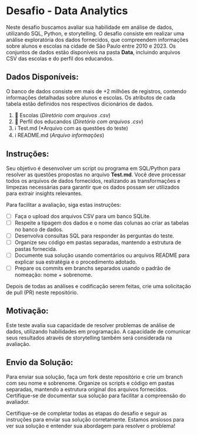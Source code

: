 # **Desafio - Data Analytics**

Neste desafio buscamos avaliar sua habilidade em análise de dados, utilizando SQL, Python, e storytelling. O desafio consiste em realizar uma análise exploratória dos dados fornecidos, que compreendem informações sobre alunos e escolas na cidade de São Paulo entre 2010 e 2023. Os conjuntos de dados estão disponíveis na pasta **Data**, incluindo arquivos CSV das escolas e do perfil dos educandos.

## **Dados Disponíveis:**

O banco de dados consiste em mais de +2 milhões de registros, contendo informações detalhadas sobre alunos e escolas. Os atributos de cada tabela estão definidos nos respectivos dicionários de dados.

1. 🎲 Escolas (*Diretório com arquivos .csv*)
2. 🎲 Perfil dos educandos (*Diretório com arquivos .csv*)
3. ℹ️ Test.md (*Arquivo com as questões do teste)
4. ℹ️ README.md (*Arquivo informações*)

## **Instruções:**

Seu objetivo é desenvolver um script ou programa em SQL/Python para resolver as questões propostas no arquivo **Test.md**. Você deve processar todos os arquivos de dados fornecidos, realizando as transformações e limpezas necessárias para garantir que os dados possam ser utilizados para extrair insights relevantes.

Para facilitar a avaliação, siga estas instruções:

- [ ] Faça o upload dos arquivos CSV para um banco SQLite.
- [ ] Respeite a tipagem dos dados e o nome das colunas ao criar as tabelas no banco de dados.
- [ ] Desenvolva consultas SQL para responder às perguntas do teste.
- [ ] Organize seu código em pastas separadas, mantendo a estrutura de pastas fornecida.
- [ ] Documente sua solução usando comentários ou arquivos README para explicar sua estratégia e o procedimento adotado.
- [ ] Prepare os commits em branchs separados usando o padrão de nomeação: nome + sobrenome.

Depois de todas as análises e codificação serem feitas, crie uma solicitação de pull (PR) neste repositório.

## **Motivação:**

Este teste avalia sua capacidade de resolver problemas de análise de dados, utilizando habilidades em programação. A capacidade de comunicar seus resultados através de storytelling também será considerada na avaliação.

## **Envio da Solução:**

Para enviar sua solução, faça um fork deste repositório e crie um branch com seu nome e sobrenome. Organize os scripts e código em pastas separadas, mantendo a estrutura original dos arquivos fornecidos. Certifique-se de documentar sua solução para facilitar a compreensão do avaliador.

Certifique-se de completar todas as etapas do desafio e seguir as instruções para enviar sua solução corretamente. Estamos ansiosos para ver sua solução e entender sua abordagem para resolver o problema!
